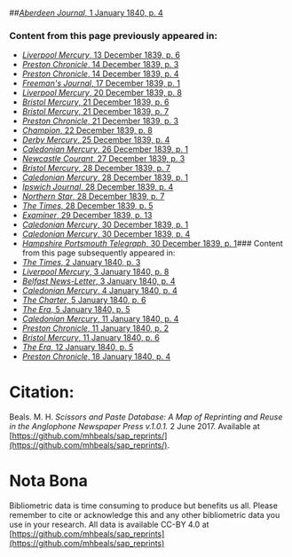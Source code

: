 ##[*Aberdeen Journal*, 1 January 1840, p. 4](https://mhbeals.github.io/sap_html/Aberdeen-Journal/Aberdeen-Journal-1-January-1840-p-4)

### Content from this page previously appeared in:
+ [*Liverpool Mercury*, 13 December 1839, p. 6](https://mhbeals.github.io/sap_html/Liverpool-Mercury/Liverpool-Mercury-13-December-1839-p-6)
+ [*Preston Chronicle*, 14 December 1839, p. 3](https://mhbeals.github.io/sap_html/Preston-Chronicle/Preston-Chronicle-14-December-1839-p-3)
+ [*Preston Chronicle*, 14 December 1839, p. 4](https://mhbeals.github.io/sap_html/Preston-Chronicle/Preston-Chronicle-14-December-1839-p-4)
+ [*Freeman's Journal*, 17 December 1839, p. 1](https://mhbeals.github.io/sap_html/Freeman's-Journal/Freeman's-Journal-17-December-1839-p-1)
+ [*Liverpool Mercury*, 20 December 1839, p. 8](https://mhbeals.github.io/sap_html/Liverpool-Mercury/Liverpool-Mercury-20-December-1839-p-8)
+ [*Bristol Mercury*, 21 December 1839, p. 6](https://mhbeals.github.io/sap_html/Bristol-Mercury/Bristol-Mercury-21-December-1839-p-6)
+ [*Bristol Mercury*, 21 December 1839, p. 7](https://mhbeals.github.io/sap_html/Bristol-Mercury/Bristol-Mercury-21-December-1839-p-7)
+ [*Preston Chronicle*, 21 December 1839, p. 3](https://mhbeals.github.io/sap_html/Preston-Chronicle/Preston-Chronicle-21-December-1839-p-3)
+ [*Champion*, 22 December 1839, p. 8](https://mhbeals.github.io/sap_html/Champion/Champion-22-December-1839-p-8)
+ [*Derby Mercury*, 25 December 1839, p. 4](https://mhbeals.github.io/sap_html/Derby-Mercury/Derby-Mercury-25-December-1839-p-4)
+ [*Caledonian Mercury*, 26 December 1839, p. 1](https://mhbeals.github.io/sap_html/Caledonian-Mercury/Caledonian-Mercury-26-December-1839-p-1)
+ [*Newcastle Courant*, 27 December 1839, p. 3](https://mhbeals.github.io/sap_html/Newcastle-Courant/Newcastle-Courant-27-December-1839-p-3)
+ [*Bristol Mercury*, 28 December 1839, p. 7](https://mhbeals.github.io/sap_html/Bristol-Mercury/Bristol-Mercury-28-December-1839-p-7)
+ [*Caledonian Mercury*, 28 December 1839, p. 1](https://mhbeals.github.io/sap_html/Caledonian-Mercury/Caledonian-Mercury-28-December-1839-p-1)
+ [*Ipswich Journal*, 28 December 1839, p. 4](https://mhbeals.github.io/sap_html/Ipswich-Journal/Ipswich-Journal-28-December-1839-p-4)
+ [*Northern Star*, 28 December 1839, p. 7](https://mhbeals.github.io/sap_html/Northern-Star/Northern-Star-28-December-1839-p-7)
+ [*The Times*, 28 December 1839, p. 5](https://mhbeals.github.io/sap_html/The-Times/The-Times-28-December-1839-p-5)
+ [*Examiner*, 29 December 1839, p. 13](https://mhbeals.github.io/sap_html/Examiner/Examiner-29-December-1839-p-13)
+ [*Caledonian Mercury*, 30 December 1839, p. 1](https://mhbeals.github.io/sap_html/Caledonian-Mercury/Caledonian-Mercury-30-December-1839-p-1)
+ [*Caledonian Mercury*, 30 December 1839, p. 4](https://mhbeals.github.io/sap_html/Caledonian-Mercury/Caledonian-Mercury-30-December-1839-p-4)
+ [*Hampshire Portsmouth Telegraph*, 30 December 1839, p. 1](https://mhbeals.github.io/sap_html/Hampshire-Portsmouth-Telegraph/Hampshire-Portsmouth-Telegraph-30-December-1839-p-1)### Content from this page subsequently appeared in:
+ [*The Times*, 2 January 1840, p. 3](https://mhbeals.github.io/sap_html/The-Times/The-Times-2-January-1840-p-3)
+ [*Liverpool Mercury*, 3 January 1840, p. 8](https://mhbeals.github.io/sap_html/Liverpool-Mercury/Liverpool-Mercury-3-January-1840-p-8)
+ [*Belfast News-Letter*, 3 January 1840, p. 4](https://mhbeals.github.io/sap_html/Belfast-News-Letter/Belfast-News-Letter-3-January-1840-p-4)
+ [*Caledonian Mercury*, 4 January 1840, p. 4](https://mhbeals.github.io/sap_html/Caledonian-Mercury/Caledonian-Mercury-4-January-1840-p-4)
+ [*The Charter*, 5 January 1840, p. 6](https://mhbeals.github.io/sap_html/The-Charter/The-Charter-5-January-1840-p-6)
+ [*The Era*, 5 January 1840, p. 5](https://mhbeals.github.io/sap_html/The-Era/The-Era-5-January-1840-p-5)
+ [*Caledonian Mercury*, 11 January 1840, p. 4](https://mhbeals.github.io/sap_html/Caledonian-Mercury/Caledonian-Mercury-11-January-1840-p-4)
+ [*Preston Chronicle*, 11 January 1840, p. 2](https://mhbeals.github.io/sap_html/Preston-Chronicle/Preston-Chronicle-11-January-1840-p-2)
+ [*Bristol Mercury*, 11 January 1840, p. 6](https://mhbeals.github.io/sap_html/Bristol-Mercury/Bristol-Mercury-11-January-1840-p-6)
+ [*The Era*, 12 January 1840, p. 5](https://mhbeals.github.io/sap_html/The-Era/The-Era-12-January-1840-p-5)
+ [*Preston Chronicle*, 18 January 1840, p. 4](https://mhbeals.github.io/sap_html/Preston-Chronicle/Preston-Chronicle-18-January-1840-p-4)
                    
# Citation: 

Beals. M. H. *Scissors and Paste Database: A Map of Reprinting and Reuse in the Anglophone Newspaper Press v.1.0.1.* 2 June 2017. Available at [https://github.com/mhbeals/sap_reprints/](https://github.com/mhbeals/sap_reprints/). 
                    
# Nota Bona

Bibliometric data is time consuming to produce but benefits us all. Please remember to cite or acknowledge this and any other bibliometric data you use in your research. All data is available CC-BY 4.0 at [https://github.com/mhbeals/sap_reprints](https://github.com/mhbeals/sap_reprints)